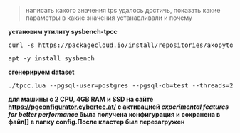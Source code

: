 

>  написать какого значения tps удалось достичь, показать  какие параметры в
какие значения устанавливали и почему

__установим утилиту sysbench-tpcc__
<pre>curl -s https://packagecloud.io/install/repositories/akopytov/sysbench/script.deb.sh | sudo bash</pre>
<pre>apt -y install sysbench</pre>







__сгенерируем dataset__
<pre>./tpcc.lua --pgsql-user=postgres --pgsql-db=test --threads=2 --report-interval=1 --tables=3 --scale=4 --use_fk=0 --db-driver=pgsql prepare</pre>

__для машины с 2 CPU, 4GB RAM и SSD на сайте https://pgconfigurator.cybertec.at/ с активацией _experimental features for better performance_
 была получена конфигурация и сохранена в файл[] в папку config.После кластер был перезагружен__
 
  



